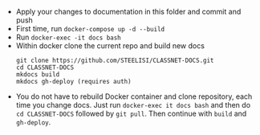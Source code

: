 - Apply your changes to documentation in this folder and commit and push
- First time, run `docker-compose up -d --build`
- Run `docker-exec -it docs bash`
- Within docker clone the current repo and build new docs
  ```
  git clone https://github.com/STEELISI/CLASSNET-DOCS.git
  cd CLASSNET-DOCS
  mkdocs build
  mkdocs gh-deploy (requires auth)
  ```
- You do not have to rebuild Docker container and clone repository, each time you change docs. Just
run `docker-exec it docs bash` and then do `cd CLASSNET-DOCS` followed by `git pull`. Then continue with `build` and `gh-deploy`.
